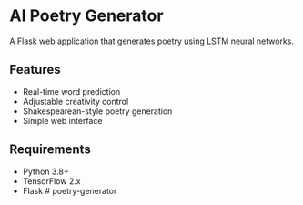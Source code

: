 
# AI Poetry Generator
A Flask web application that generates poetry using LSTM neural networks.

## Features
- Real-time word prediction
- Adjustable creativity control
- Shakespearean-style poetry generation
- Simple web interface

## Requirements
- Python 3.8+
- TensorFlow 2.x
- Flask
#   p o e t r y - g e n e r a t o r  
 